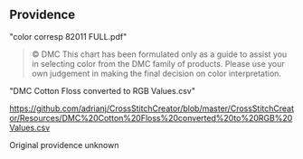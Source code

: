 ## Providence


"color corresp 82011 FULL.pdf"
> © DMC
> This chart has been formulated only as a guide to assist you in selecting color from the DMC family of products. Please use your own judgement in making the final decision on color interpretation.


"DMC Cotton Floss converted to RGB Values.csv"

https://github.com/adrianj/CrossStitchCreator/blob/master/CrossStitchCreator/Resources/DMC%20Cotton%20Floss%20converted%20to%20RGB%20Values.csv

Original providence unknown
